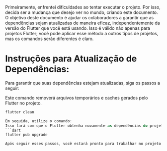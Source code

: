 Primeiramente, enfrentei dificuldades ao tentar executar o projeto. Por isso, decida ser a mudança que desejo ver no mundo, criando este documento.
O objetivo deste documento é ajudar os colaboradores a garantir que as dependências sejam atualizadas de maneira eficaz, independentemente da versão do Flutter que você está usando.
Isso é válido não apenas para projetos Flutter; você pode aplicar esse método a outros tipos de projetos, mas os comandos serão diferentes é claro.

# Instruções para Atualização de Dependências:

Para garantir que suas dependências estejam atualizadas, siga os passos a seguir:

Este comando removerá arquivos temporários e caches gerados pelo Flutter no projeto.
```dart
flutter clean

Em seguida, utilize o comando:
Isso fará com que o Flutter obtenha novamente as dependências do projeto, garantindo que não haja problemas de cache.
```dart
flutter pub upgrade

Após seguir esses passos, você estará pronto para trabalhar no projeto sem se preocupar com conflitos de dependências. 
